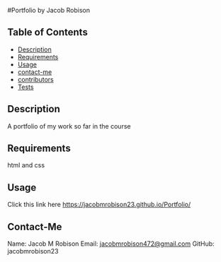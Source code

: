 #Portfolio
  by Jacob Robison


  ## Table of Contents
  - [Description](#description)
  - [Requirements](#requirements)
  - [Usage](#usage)
  - [contact-me](#contact-me)
  - [contributors](#contributors)
  - [Tests](#tests) 

  ## Description
  A portfolio of my work so far in the course
  ## Requirements
  html and css
  ## Usage
  Click this link here
  https://jacobmrobison23.github.io/Portfolio/
  ## Contact-Me
  Name: Jacob M Robison
  Email: jacobmrobison472@gmail.com
    GitHub: jacobmrobison23

  
